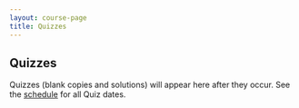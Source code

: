 ```yaml
---
layout: course-page
title: Quizzes
---
```


## Quizzes

Quizzes (blank copies and solutions) will appear here after they occur.  See the [schedule](assets/latex/schedule.pdf) for all Quiz dates.

